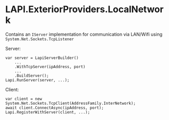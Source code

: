 ﻿# LAPI.ExteriorProviders.LocalNetwork

Contains an `IServer` implementation for communication via LAN/Wifi using `System.Net.Sockets.TcpListener`

Server:
```
var server = LapiServerBuilder()
    ...
    .WithTcpServer(ipAddress, port)
    ...
    .BuildServer();
Lapi.RunServer(server, ...);
```

Client:
```
var client = new System.Net.Sockets.TcpClient(AddressFamily.InterNetwork);
await client.ConnectAsync(ipAddress, port);
Lapi.RegisterWithServer(client, ...);
```